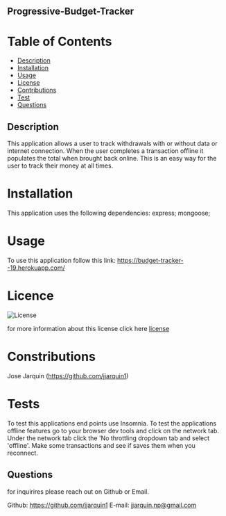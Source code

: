 ## Progressive-Budget-Tracker
  
  # Table of Contents 
  * [Description](#description)
  * [Installation](#installation)
  * [Usage](#usage)
  * [License](#license)
  * [Contributions](#contributions)
  * [Test](#tests)
  * [Questions](#questions)

  ## Description
  This application allows a user to track withdrawals with or without data or internet connection. When the user completes a transaction offline it populates the total when brought back online. This is an easy way for the user to track their money at all times. 
  
  # Installation
  This application uses the following dependencies: express; mongoose;
  
  # Usage 
  To use this application follow this link: https://budget-tracker--19.herokuapp.com/
  
  # Licence
  ![License](https://img.shields.io/badge/License-ISC-blue.svg)
  
  for more information about this license click here [license](https://opensource.org/licenses/ISC)
  
  # Constributions
  Jose Jarquin (https://github.com/jjarquin1)
 
  # Tests
  To test this applications end points use Insomnia. To test the applications offline features go to your browser dev tools and click on the network tab. Under the network tab click the 'No throttling dropdown tab and select 'offline'. Make some transactions and see if saves them when you reconnect. 
  
  ## Questions
  for inquirires please reach out on Github or Email. 
     
  Github: https://github.com/jjarquin1
  E-mail: jjarquin.np@gmail.com